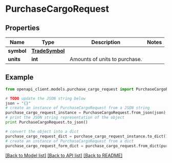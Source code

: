 # PurchaseCargoRequest


## Properties

Name | Type | Description | Notes
------------ | ------------- | ------------- | -------------
**symbol** | [**TradeSymbol**](TradeSymbol.md) |  | 
**units** | **int** | Amounts of units to purchase. | 

## Example

```python
from openapi_client.models.purchase_cargo_request import PurchaseCargoRequest

# TODO update the JSON string below
json = "{}"
# create an instance of PurchaseCargoRequest from a JSON string
purchase_cargo_request_instance = PurchaseCargoRequest.from_json(json)
# print the JSON string representation of the object
print PurchaseCargoRequest.to_json()

# convert the object into a dict
purchase_cargo_request_dict = purchase_cargo_request_instance.to_dict()
# create an instance of PurchaseCargoRequest from a dict
purchase_cargo_request_form_dict = purchase_cargo_request.from_dict(purchase_cargo_request_dict)
```
[[Back to Model list]](../README.md#documentation-for-models) [[Back to API list]](../README.md#documentation-for-api-endpoints) [[Back to README]](../README.md)


